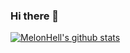### Hi there 👋

 [![MelonHell's github stats](https://github-readme-stats.vercel.app/api?username=MelonHell&theme=dracula&show_icons=true)](https://github.com/anuraghazra/github-readme-stats)

<!--
**MelonHell/MelonHell** is a ✨ _special_ ✨ repository because its `README.md` (this file) appears on your GitHub profile.

Here are some ideas to get you started:

- 🔭 I’m currently working on ...
- 🌱 I’m currently learning ...
- 👯 I’m looking to collaborate on ...
- 🤔 I’m looking for help with ...
- 💬 Ask me about ...
- 📫 How to reach me: ...
- 😄 Pronouns: ...
- ⚡ Fun fact: ...
-->
